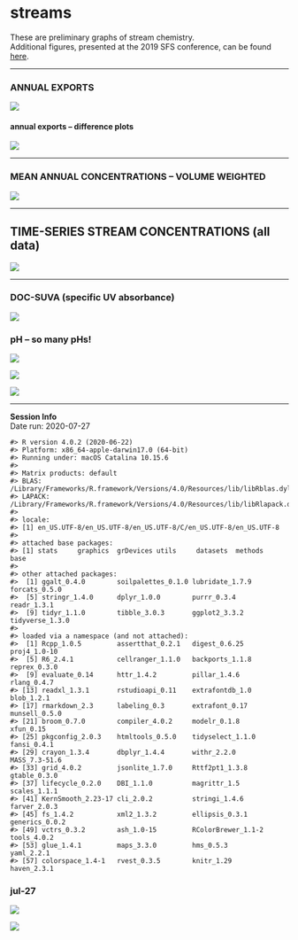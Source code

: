 streams
================

These are preliminary graphs of stream chemistry.  
Additional figures, presented at the 2019 SFS conference, can be found
[here](https://github.com/kaizadp/bbwm_recovery_cations/blob/master/sfs2019/sfs2019_graphs.md).

-----

### ANNUAL EXPORTS

![](streams_files/figure-gfm/exports-1.png)<!-- -->

#### annual exports – difference plots

![](streams_files/figure-gfm/export_diff-1.png)<!-- -->

-----

### MEAN ANNUAL CONCENTRATIONS – VOLUME WEIGHTED

![](streams_files/figure-gfm/annual_mean-1.png)<!-- -->

-----

## TIME-SERIES STREAM CONCENTRATIONS (all data)

![](streams_files/figure-gfm/timeseries-1.png)<!-- -->

-----

### DOC-SUVA (specific UV absorbance)

![](streams_files/figure-gfm/SUVA-1.png)<!-- -->

### pH – so many pHs\!

![](streams_files/figure-gfm/pHs-1.png)<!-- -->

![](streams_files/figure-gfm/pH_regression-1.png)<!-- -->

![](streams_files/figure-gfm/H-1.png)<!-- -->

-----

**Session Info**  
Date run: 2020-07-27

    #> R version 4.0.2 (2020-06-22)
    #> Platform: x86_64-apple-darwin17.0 (64-bit)
    #> Running under: macOS Catalina 10.15.6
    #> 
    #> Matrix products: default
    #> BLAS:   /Library/Frameworks/R.framework/Versions/4.0/Resources/lib/libRblas.dylib
    #> LAPACK: /Library/Frameworks/R.framework/Versions/4.0/Resources/lib/libRlapack.dylib
    #> 
    #> locale:
    #> [1] en_US.UTF-8/en_US.UTF-8/en_US.UTF-8/C/en_US.UTF-8/en_US.UTF-8
    #> 
    #> attached base packages:
    #> [1] stats     graphics  grDevices utils     datasets  methods   base     
    #> 
    #> other attached packages:
    #>  [1] ggalt_0.4.0        soilpalettes_0.1.0 lubridate_1.7.9    forcats_0.5.0     
    #>  [5] stringr_1.4.0      dplyr_1.0.0        purrr_0.3.4        readr_1.3.1       
    #>  [9] tidyr_1.1.0        tibble_3.0.3       ggplot2_3.3.2      tidyverse_1.3.0   
    #> 
    #> loaded via a namespace (and not attached):
    #>  [1] Rcpp_1.0.5         assertthat_0.2.1   digest_0.6.25      proj4_1.0-10      
    #>  [5] R6_2.4.1           cellranger_1.1.0   backports_1.1.8    reprex_0.3.0      
    #>  [9] evaluate_0.14      httr_1.4.2         pillar_1.4.6       rlang_0.4.7       
    #> [13] readxl_1.3.1       rstudioapi_0.11    extrafontdb_1.0    blob_1.2.1        
    #> [17] rmarkdown_2.3      labeling_0.3       extrafont_0.17     munsell_0.5.0     
    #> [21] broom_0.7.0        compiler_4.0.2     modelr_0.1.8       xfun_0.15         
    #> [25] pkgconfig_2.0.3    htmltools_0.5.0    tidyselect_1.1.0   fansi_0.4.1       
    #> [29] crayon_1.3.4       dbplyr_1.4.4       withr_2.2.0        MASS_7.3-51.6     
    #> [33] grid_4.0.2         jsonlite_1.7.0     Rttf2pt1_1.3.8     gtable_0.3.0      
    #> [37] lifecycle_0.2.0    DBI_1.1.0          magrittr_1.5       scales_1.1.1      
    #> [41] KernSmooth_2.23-17 cli_2.0.2          stringi_1.4.6      farver_2.0.3      
    #> [45] fs_1.4.2           xml2_1.3.2         ellipsis_0.3.1     generics_0.0.2    
    #> [49] vctrs_0.3.2        ash_1.0-15         RColorBrewer_1.1-2 tools_4.0.2       
    #> [53] glue_1.4.1         maps_3.3.0         hms_0.5.3          yaml_2.2.1        
    #> [57] colorspace_1.4-1   rvest_0.3.5        knitr_1.29         haven_2.3.1

### jul-27

![](streams_files/figure-gfm/unnamed-chunk-4-1.png)<!-- -->

![](streams_files/figure-gfm/unnamed-chunk-5-1.png)<!-- -->
